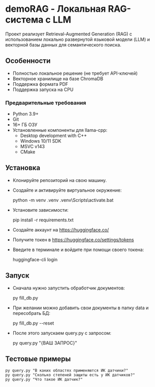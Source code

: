 # demoRAG - Локальная RAG-система с LLM

Проект реализует Retrieval-Augmented Generation (RAG) с использованием локально развернутой языковой модели (LLM) и векторной базы данных для семантического поиска.

## Особенности
- Полностью локальное решение (не требует API-ключей)
- Векторное хранилище на базе ChromaDB
- Поддержка формата PDF
- Поддержка запуска на CPU

### Предварительные требования
- Python 3.9+
- Git
- 16+ ГБ ОЗУ
- Установленные компоненты для llama-cpp:
	- Desktop development with C++
	- Windows 10/11 SDK
	- MSVC v143
	- CMake

## Установка
- Клонируйте репозиторий на свою машину.
- Создайте и активируйте виртуальное окружение:

	python -m venv .venv
	.venv\Scripts\activate.bat
	
- Установите зависимости:

	pip install -r requirements.txt
	
- Создайте аккаунт на https://huggingface.co/
- Получите токен в https://huggingface.co/settings/tokens
- Введите в терминале и войдите при помощи своего токена:

	huggingface-cli login
	

## Запуск
- Сначала нужно запустить обработчик документов:

	py fill_db.py

- При желании можно добавить свои документы в папку data и пересобрать БД:

	py fill_db.py --reset
	
- После этого запускаем query.py с запросом:

	py query.py "{ВАШ ЗАПРОС}"
	

## Тестовые примеры

	py query.py "В каких областях применяются ИК датчики?"
	py query.py "Сколько степеней защиты есть у ИК датчиков?"
	py query.py "Что такое ИК датчик?" 


